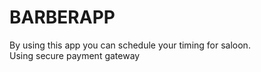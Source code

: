 # BARBERAPP
By using this app you can schedule your timing for saloon.
<br>
Using secure payment gateway
